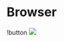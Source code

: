 # Browser
!button[](http://caiyun.feixin.10086.cn/dl/175CkJbsqkhb6)
![](https://kerry1997.github.io/Kerry100/img/Screenshot_20200515_111532.jpg)
